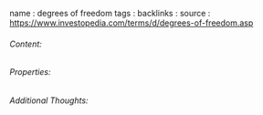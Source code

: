 name : degrees of freedom
tags : 
backlinks : 
source : https://www.investopedia.com/terms/d/degrees-of-freedom.asp

###### Content:


###### Properties:


###### Additional Thoughts:
